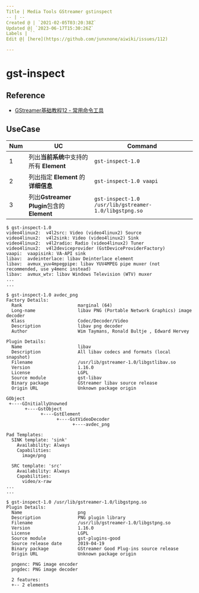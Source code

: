 ```yaml
---
Title | Media Tools GStreamer gstinspect
-- | --
Created @ | `2021-02-05T03:20:38Z`
Updated @| `2023-06-17T15:30:26Z`
Labels | ``
Edit @| [here](https://github.com/junxnone/aiwiki/issues/112)

---
```

# gst-inspect

## Reference
- [GStreamer基础教程12 - 常用命令工具](https://www.cnblogs.com/xleng/p/11791944.html)

## UseCase

Num | UC | Command
-- | -- | --
1 | 列出**当前系统**中支持的所有 **Element** | `gst-inspect-1.0`
2 | 列出指定 **Element** 的 **详细信息** |  `gst-inspect-1.0 vaapi`
3 | 列出**Gstreamer Plugin**包含的 **Element** | `gst-inspect-1.0 /usr/lib/gstreamer-1.0/libgstpng.so`

```
$ gst-inspect-1.0
video4linux2:  v4l2src: Video (video4linux2) Source
video4linux2:  v4l2sink: Video (video4linux2) Sink
video4linux2:  v4l2radio: Radio (video4linux2) Tuner
video4linux2:  v4l2deviceprovider (GstDeviceProviderFactory)
vaapi:  vaapisink: VA-API sink
libav:  avdeinterlace: libav Deinterlace element
libav:  avmux_yuv4mpegpipe: libav YUV4MPEG pipe muxer (not recommended, use y4menc instead)
libav:  avmux_wtv: libav Windows Television (WTV) muxer
...
...
```

```
$ gst-inspect-1.0 avdec_png
Factory Details:
  Rank                     marginal (64)
  Long-name                libav PNG (Portable Network Graphics) image decoder
  Klass                    Codec/Decoder/Video
  Description              libav png decoder
  Author                   Wim Taymans, Ronald Bultje , Edward Hervey 

Plugin Details:
  Name                     libav
  Description              All libav codecs and formats (local snapshot)
  Filename                 /usr/lib/gstreamer-1.0/libgstlibav.so
  Version                  1.16.0
  License                  LGPL
  Source module            gst-libav
  Binary package           GStreamer libav source release
  Origin URL               Unknown package origin

GObject
 +----GInitiallyUnowned
       +----GstObject
             +----GstElement
                   +----GstVideoDecoder
                         +----avdec_png

Pad Templates:
  SINK template: 'sink'
    Availability: Always
    Capabilities:
      image/png

  SRC template: 'src'
    Availability: Always
    Capabilities:
      video/x-raw
...
...
```


```
$ gst-inspect-1.0 /usr/lib/gstreamer-1.0/libgstpng.so
Plugin Details:
  Name                     png
  Description              PNG plugin library
  Filename                 /usr/lib/gstreamer-1.0/libgstpng.so
  Version                  1.16.0
  License                  LGPL
  Source module            gst-plugins-good
  Source release date      2019-04-19
  Binary package           GStreamer Good Plug-ins source release
  Origin URL               Unknown package origin

  pngenc: PNG image encoder
  pngdec: PNG image decoder

  2 features:
  +-- 2 elements
```
